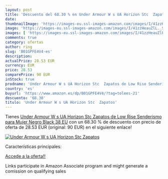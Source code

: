 ```yaml
---
layout: post
title: 'Descuento del 68.30 % en Under Armour W s UA Horizon Stc  Zapatos'
date: 
thumbnailImage: 'https://images-eu.ssl-images-amazon.com/images/I/41zzHeauZlL._SL200_.jpg'
image: 'https://images-eu.ssl-images-amazon.com/images/I/41zzHeauZlL._SL200_.jpg'
images: [ 'https://images-eu.ssl-images-amazon.com/images/I/41zzHeauZlL._SL200_.jpg' ]
comments: true
category: ofertas
author: ring
slug: 'B01GPFE4V4-es'
description:
actualPrice: 28.53 EUR
currency: EUR
price: 28.53
comparePrice: 90 EUR
inStock: true
prodname: 'Under Armour W s UA Horizon Stc  Zapatos de Low Rise Senderismo para Mujer  Negro  Black  38 EU'
country: 'es'
buyurl: 'https://www.amazon.es/dp/B01GPFE4V4/?tag=tolees-21'
descuento: '68.30'
titulo: 'Under Armour W s UA Horizon Stc  Zapatos'
---
```


Tienes [Under Armour W s UA Horizon Stc  Zapatos de Low Rise Senderismo para Mujer  Negro  Black  38 EU](https://www.amazon.es/dp/B01GPFE4V4/?tag=tolees-21) con un 68.30 % de descuento con precio de oferta de 28.53 EUR (original: 90 EUR) en el siguiente enlace!

[![Under Armour W s UA Horizon Stc  Zapatos](https://images-eu.ssl-images-amazon.com/images/I/41zzHeauZlL._SL200_.jpg)](https://www.amazon.es/dp/B01GPFE4V4/?tag=tolees-21)

Características principales:


[Accede a la oferta!!](https://www.amazon.es/dp/B01GPFE4V4/?tag=tolees-21)

Links participate in Amazon Associate program and might generate a comission on qualifying sales


